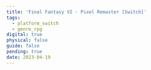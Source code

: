 ```yaml
---
title: 'Final Fantasy VI - Pixel Remaster [Switch]'
tags:
  - platform_switch
  - genre_rpg
digital: true
physical: false
guide: false
pending: true
date: 2023-04-19
---
```

